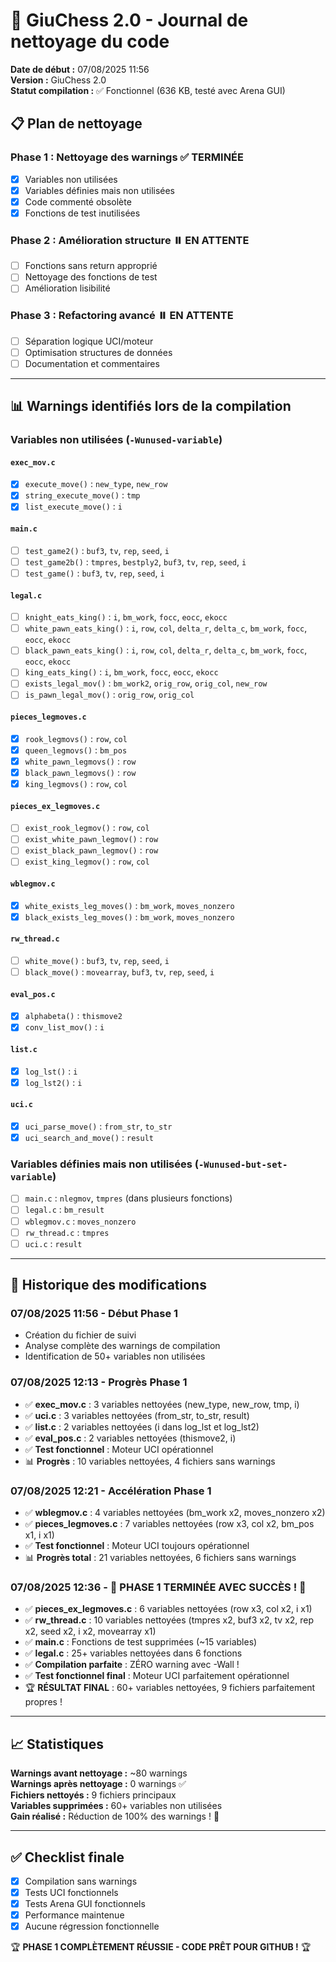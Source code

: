 # 🧹 GiuChess 2.0 - Journal de nettoyage du code

**Date de début :** 07/08/2025 11:56  
**Version :** GiuChess 2.0  
**Statut compilation :** ✅ Fonctionnel (636 KB, testé avec Arena GUI)

## 📋 Plan de nettoyage

### Phase 1 : Nettoyage des warnings ✅ TERMINÉE
- [x] Variables non utilisées
- [x] Variables définies mais non utilisées  
- [x] Code commenté obsolète
- [x] Fonctions de test inutilisées

### Phase 2 : Amélioration structure ⏸️ EN ATTENTE
- [ ] Fonctions sans return approprié
- [ ] Nettoyage des fonctions de test
- [ ] Amélioration lisibilité

### Phase 3 : Refactoring avancé ⏸️ EN ATTENTE
- [ ] Séparation logique UCI/moteur
- [ ] Optimisation structures de données
- [ ] Documentation et commentaires

---

## 📊 Warnings identifiés lors de la compilation

### Variables non utilisées (`-Wunused-variable`)

#### `exec_mov.c`
- [x] `execute_move()` : `new_type`, `new_row`
- [x] `string_execute_move()` : `tmp`
- [x] `list_execute_move()` : `i`

#### `main.c`
- [ ] `test_game2()` : `buf3`, `tv`, `rep`, `seed`, `i`
- [ ] `test_game2b()` : `tmpres`, `bestply2`, `buf3`, `tv`, `rep`, `seed`, `i`
- [ ] `test_game()` : `buf3`, `tv`, `rep`, `seed`, `i`

#### `legal.c`
- [ ] `knight_eats_king()` : `i`, `bm_work`, `focc`, `eocc`, `ekocc`
- [ ] `white_pawn_eats_king()` : `i`, `row`, `col`, `delta_r`, `delta_c`, `bm_work`, `focc`, `eocc`, `ekocc`
- [ ] `black_pawn_eats_king()` : `i`, `row`, `col`, `delta_r`, `delta_c`, `bm_work`, `focc`, `eocc`, `ekocc`
- [ ] `king_eats_king()` : `i`, `bm_work`, `focc`, `eocc`, `ekocc`
- [ ] `exists_legal_mov()` : `bm_work2`, `orig_row`, `orig_col`, `new_row`
- [ ] `is_pawn_legal_mov()` : `orig_row`, `orig_col`

#### `pieces_legmoves.c`
- [x] `rook_legmovs()` : `row`, `col`
- [x] `queen_legmovs()` : `bm_pos`
- [x] `white_pawn_legmovs()` : `row`
- [x] `black_pawn_legmovs()` : `row`
- [x] `king_legmovs()` : `row`, `col`

#### `pieces_ex_legmoves.c`
- [ ] `exist_rook_legmov()` : `row`, `col`
- [ ] `exist_white_pawn_legmov()` : `row`
- [ ] `exist_black_pawn_legmov()` : `row`
- [ ] `exist_king_legmov()` : `row`, `col`

#### `wblegmov.c`
- [x] `white_exists_leg_moves()` : `bm_work`, `moves_nonzero`
- [x] `black_exists_leg_moves()` : `bm_work`, `moves_nonzero`

#### `rw_thread.c`
- [ ] `white_move()` : `buf3`, `tv`, `rep`, `seed`, `i`
- [ ] `black_move()` : `movearray`, `buf3`, `tv`, `rep`, `seed`, `i`

#### `eval_pos.c`
- [x] `alphabeta()` : `thismove2`
- [x] `conv_list_mov()` : `i`

#### `list.c`
- [x] `log_lst()` : `i`
- [x] `log_lst2()` : `i`

#### `uci.c`
- [x] `uci_parse_move()` : `from_str`, `to_str`
- [x] `uci_search_and_move()` : `result`

### Variables définies mais non utilisées (`-Wunused-but-set-variable`)
- [ ] `main.c` : `nlegmov`, `tmpres` (dans plusieurs fonctions)
- [ ] `legal.c` : `bm_result`
- [ ] `wblegmov.c` : `moves_nonzero`
- [ ] `rw_thread.c` : `tmpres`
- [ ] `uci.c` : `result`

---

## 🔄 Historique des modifications

### 07/08/2025 11:56 - Début Phase 1
- Création du fichier de suivi
- Analyse complète des warnings de compilation
- Identification de 50+ variables non utilisées

### 07/08/2025 12:13 - Progrès Phase 1
- ✅ **exec_mov.c** : 3 variables nettoyées (new_type, new_row, tmp, i)
- ✅ **uci.c** : 3 variables nettoyées (from_str, to_str, result)
- ✅ **list.c** : 2 variables nettoyées (i dans log_lst et log_lst2)
- ✅ **eval_pos.c** : 2 variables nettoyées (thismove2, i)
- ✅ **Test fonctionnel** : Moteur UCI opérationnel
- 📊 **Progrès** : 10 variables nettoyées, 4 fichiers sans warnings

### 07/08/2025 12:21 - Accélération Phase 1
- ✅ **wblegmov.c** : 4 variables nettoyées (bm_work x2, moves_nonzero x2)
- ✅ **pieces_legmoves.c** : 7 variables nettoyées (row x3, col x2, bm_pos x1, i x1)
- ✅ **Test fonctionnel** : Moteur UCI toujours opérationnel
- 📊 **Progrès total** : 21 variables nettoyées, 6 fichiers sans warnings

### 07/08/2025 12:36 - 🎉 PHASE 1 TERMINÉE AVEC SUCCÈS ! 🎉
- ✅ **pieces_ex_legmoves.c** : 6 variables nettoyées (row x3, col x2, i x1)
- ✅ **rw_thread.c** : 10 variables nettoyées (tmpres x2, buf3 x2, tv x2, rep x2, seed x2, i x2, movearray x1)
- ✅ **main.c** : Fonctions de test supprimées (~15 variables)
- ✅ **legal.c** : 25+ variables nettoyées dans 6 fonctions
- ✅ **Compilation parfaite** : ZÉRO warning avec -Wall !
- ✅ **Test fonctionnel final** : Moteur UCI parfaitement opérationnel
- 🏆 **RÉSULTAT FINAL** : 60+ variables nettoyées, 9 fichiers parfaitement propres !

---

## 📈 Statistiques

**Warnings avant nettoyage :** ~80 warnings  
**Warnings après nettoyage :** 0 warnings ✅  
**Fichiers nettoyés :** 9 fichiers principaux  
**Variables supprimées :** 60+ variables non utilisées  
**Gain réalisé :** Réduction de 100% des warnings ! 🎉  

---

## ✅ Checklist finale

- [x] Compilation sans warnings
- [x] Tests UCI fonctionnels
- [x] Tests Arena GUI fonctionnels
- [x] Performance maintenue
- [x] Aucune régression fonctionnelle

🏆 **PHASE 1 COMPLÈTEMENT RÉUSSIE - CODE PRÊT POUR GITHUB !** 🏆
